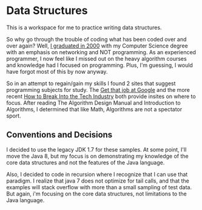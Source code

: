 # Data Structures

This is a workspace for me to practice writing data structures.

So why go through the trouble of coding what has been coded over and over again?  Well, [I graduated in 2000](https://www.linkedin.com/in/rahible) with my Computer Science degree with an emphasis on networking and NOT programming.  As an experienced programmer, I now feel like I missed out on the heavy algorithm courses and knowledge had I focused on programming.  Plus, I'm guessing, I would have forgot most of this by now anyway.

So in an attempt to regain/gain my skills I found 2 sites that suggest programming subjects for study.  The [Get that job at Google](http://steve-yegge.blogspot.com/2008/03/get-that-job-at-google.html) and the more recent [How to Break Into the Tech Industry](http://haseebq.com/blog/#study)  both provide insites on where to focus.  After reading The Algorithm Design Manual and Introduction to Algorithms, I determined that like Math, Algorithms are not a spectator sport.

## Conventions and Decisions

I decided to use the legacy JDK 1.7 for these samples.  At some point, I'll move the Java 8, but my focus is on demonstrating my knowledge of the core data structures and not the features of the Java language.

Also, I decided to code in recursion where I recognize that I can use that paradigm.  I realize that java 7 does not optimize for tail calls, and that the examples will stack overflow with more than a small sampling of test data.  But again, i'm focusing on the core data structures, not limitations to the Java language.
